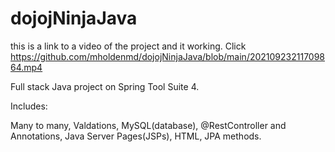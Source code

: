 # dojojNinjaJava

this is a  link to a video of the project and it working. Click https://github.com/mholdenmd/dojojNinjaJava/blob/main/20210923211709864.mp4

Full stack Java project on Spring Tool Suite 4.


Includes:

Many to many,
Valdations,
MySQL(database),
@RestController and Annotations,
Java Server Pages(JSPs),
HTML,
JPA methods.
